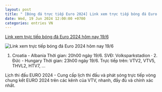 ```yaml
---
layout: post
title: " [Bóng đá trực tiếp Euro 2024] Link xem trực tiếp bóng đá Euro 2024 hôm nay 19/6"
date: Wed, 19 Jun 2024 12:00:00 +0700
categories: entries VN
---
```

[Link xem trực tiếp bóng đá Euro 2024 hôm nay 19/6](https://vietnamnet.vn/link-xem-truc-tiep-bong-da-euro-2024-hom-nay-19-6-2293104.html)

![Link xem trực tiếp bóng đá Euro 2024 hôm nay 19/6](https://static-images.vnncdn.net/vps_images_publish/000001/000003/2024/6/19/6-1943.jpg?width=0&s=qDzC4-JqxO9yDGGC3eI5yQ)

1. Croatia - Albania Thời gian: 20h00 ngày 19/6. SVĐ: Volksparkstadion · 2. Đức - Hungary Thời gian: 23h00 ngày 19/6. Trực tiếp trên: VTV2, VTV5, THVL2, HTV7, ...

Lịch thi đấu EURO 2024 - Cung cấp lịch thi đấu và phát sóng trực tiếp vòng chung kết EURO 2024 trên các kênh của VTV, nhanh, đầy đủ và chính xác nhất.

